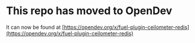# This repo has moved to OpenDev

It can now be found at [https://opendev.org/x/fuel-plugin-ceilometer-redis](https://opendev.org/x/fuel-plugin-ceilometer-redis)
